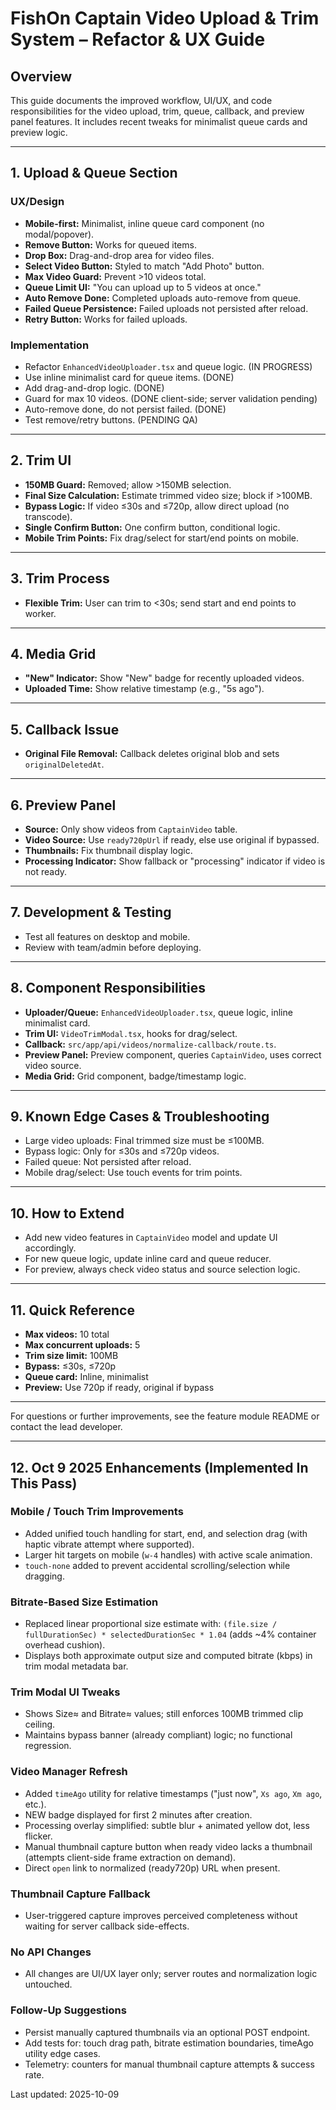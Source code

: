 # FishOn Captain Video Upload & Trim System – Refactor & UX Guide

## Overview

This guide documents the improved workflow, UI/UX, and code responsibilities for the video upload, trim, queue, callback, and preview panel features. It includes recent tweaks for minimalist queue cards and preview logic.

---

## 1. Upload & Queue Section

### UX/Design

- **Mobile-first:** Minimalist, inline queue card component (no modal/popover).
- **Remove Button:** Works for queued items.
- **Drop Box:** Drag-and-drop area for video files.
- **Select Video Button:** Styled to match "Add Photo" button.
- **Max Video Guard:** Prevent >10 videos total.
- **Queue Limit UI:** "You can upload up to 5 videos at once."
- **Auto Remove Done:** Completed uploads auto-remove from queue.
- **Failed Queue Persistence:** Failed uploads not persisted after reload.
- **Retry Button:** Works for failed uploads.

### Implementation

- Refactor `EnhancedVideoUploader.tsx` and queue logic. (IN PROGRESS)
- Use inline minimalist card for queue items. (DONE)
- Add drag-and-drop logic. (DONE)
- Guard for max 10 videos. (DONE client-side; server validation pending)
- Auto-remove done, do not persist failed. (DONE)
- Test remove/retry buttons. (PENDING QA)

---

## 2. Trim UI

- **150MB Guard:** Removed; allow >150MB selection.
- **Final Size Calculation:** Estimate trimmed video size; block if >100MB.
- **Bypass Logic:** If video ≤30s and ≤720p, allow direct upload (no transcode).
- **Single Confirm Button:** One confirm button, conditional logic.
- **Mobile Trim Points:** Fix drag/select for start/end points on mobile.

---

## 3. Trim Process

- **Flexible Trim:** User can trim to <30s; send start and end points to worker.

---

## 4. Media Grid

- **"New" Indicator:** Show "New" badge for recently uploaded videos.
- **Uploaded Time:** Show relative timestamp (e.g., "5s ago").

---

## 5. Callback Issue

- **Original File Removal:** Callback deletes original blob and sets `originalDeletedAt`.

---

## 6. Preview Panel

- **Source:** Only show videos from `CaptainVideo` table.
- **Video Source:** Use `ready720pUrl` if ready, else use original if bypassed.
- **Thumbnails:** Fix thumbnail display logic.
- **Processing Indicator:** Show fallback or "processing" indicator if video is not ready.

---

## 7. Development & Testing

- Test all features on desktop and mobile.
- Review with team/admin before deploying.

---

## 8. Component Responsibilities

- **Uploader/Queue:** `EnhancedVideoUploader.tsx`, queue logic, inline minimalist card.
- **Trim UI:** `VideoTrimModal.tsx`, hooks for drag/select.
- **Callback:** `src/app/api/videos/normalize-callback/route.ts`.
- **Preview Panel:** Preview component, queries `CaptainVideo`, uses correct video source.
- **Media Grid:** Grid component, badge/timestamp logic.

---

## 9. Known Edge Cases & Troubleshooting

- Large video uploads: Final trimmed size must be ≤100MB.
- Bypass logic: Only for ≤30s and ≤720p videos.
- Failed queue: Not persisted after reload.
- Mobile drag/select: Use touch events for trim points.

---

## 10. How to Extend

- Add new video features in `CaptainVideo` model and update UI accordingly.
- For new queue logic, update inline card and queue reducer.
- For preview, always check video status and source selection logic.

---

## 11. Quick Reference

- **Max videos:** 10 total
- **Max concurrent uploads:** 5
- **Trim size limit:** 100MB
- **Bypass:** ≤30s, ≤720p
- **Queue card:** Inline, minimalist
- **Preview:** Use 720p if ready, original if bypass

---

For questions or further improvements, see the feature module README or contact the lead developer.

---

## 12. Oct 9 2025 Enhancements (Implemented In This Pass)

### Mobile / Touch Trim Improvements

- Added unified touch handling for start, end, and selection drag (with haptic vibrate attempt where supported).
- Larger hit targets on mobile (`w-4` handles) with active scale animation.
- `touch-none` added to prevent accidental scrolling/selection while dragging.

### Bitrate-Based Size Estimation

- Replaced linear proportional size estimate with: `(file.size / fullDurationSec) * selectedDurationSec * 1.04` (adds ~4% container overhead cushion).
- Displays both approximate output size and computed bitrate (kbps) in trim modal metadata bar.

### Trim Modal UI Tweaks

- Shows Size≈ and Bitrate≈ values; still enforces 100MB trimmed clip ceiling.
- Maintains bypass banner (already compliant) logic; no functional regression.

### Video Manager Refresh

- Added `timeAgo` utility for relative timestamps ("just now", `Xs ago`, `Xm ago`, etc.).
- NEW badge displayed for first 2 minutes after creation.
- Processing overlay simplified: subtle blur + animated yellow dot, less flicker.
- Manual thumbnail capture button when ready video lacks a thumbnail (attempts client-side frame extraction on demand).
- Direct `open` link to normalized (ready720p) URL when present.

### Thumbnail Capture Fallback

- User-triggered capture improves perceived completeness without waiting for server callback side-effects.

### No API Changes

- All changes are UI/UX layer only; server routes and normalization logic untouched.

### Follow-Up Suggestions

- Persist manually captured thumbnails via an optional POST endpoint.
- Add tests for: touch drag path, bitrate estimation boundaries, timeAgo utility edge cases.
- Telemetry: counters for manual thumbnail capture attempts & success rate.

Last updated: 2025-10-09
